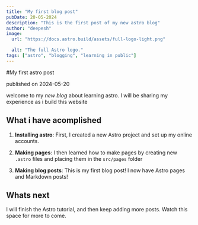 ```yaml
---
title: "My first blog post"
pubDate: 20-05-2024
description: "This is the first post of my new astro blog"
author: "deepesh"
image:
  url: "https://docs.astro.build/assets/full-logo-light.png"

  alt: "The full Astro logo."
tags: ["astro", "blogging", "learning in public"]
---
```


#My first astro post

published on 2024-05-20

welcome to my _new blog_ about learning astro. I will be sharing my experience as i build this website

## What i have acomplished

1. **Installing astro**: First, I created a new Astro project and set up my online accounts.

2. **Making pages**: I then learned how to make pages by creating new `.astro` files and placing them in the `src/pages` folder

3. **Making blog posts**: This is my first blog post! I now have Astro pages and Markdown posts!

## Whats next

I will finish the Astro tutorial, and then keep adding more posts. Watch this space for more to come.
